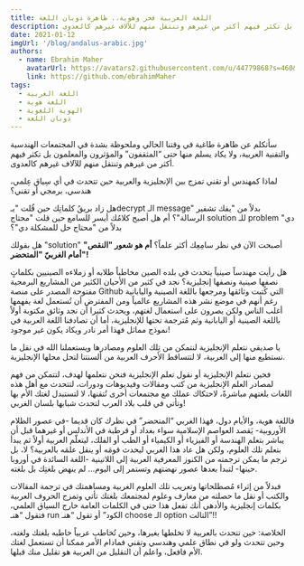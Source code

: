 ```yaml
---
title: اللغة العربية فخر وهوية.. ظاهرة ذوبان اللغة
description: ظاهرة ذوبان اللغة في المجتمع التقني والهندسي؛ ظاهرة طاغية في وقتنا الحالي وملحوظة بشدة في المجتمعات الهندسية والتقنية العربية، ولا يكاد يسلم منها حتى “المثقفون” والمؤثرون والمعلمون بل تكثر فيهم أكثر من غيرهم وتنتقل منهم للآلاف غيرهم كالعدوى.
date: 2021-01-12
imgUrl: '/blog/andalus-arabic.jpg'
authors:
  - name: Ebrahim Maher
    avatarUrl: https://avatars2.githubusercontent.com/u/44779868?s=460&u=8c86377de086dde8ca546f6c674b4df0cad97e4c&v=4
    link: https://github.com/ebrahimMaher
tags:
  - اللغة العربية
  - اللغة هوية
  - الهوية اللغوية
  - ذوبان اللغة
---
```

سأتكلم عن ظاهرة طاغية في وقتنا الحالي وملحوظة بشدة في المجتمعات الهندسية والتقنية العربية، ولا يكاد يسلم منها حتى “المثقفون” والمؤثرون والمعلمون بل تكثر فيهم أكثر من غيرهم وتنتقل منهم للآلاف غيرهم كالعدوى.

لماذا كمهندس أو تقني تمزج بين الإنجليزية والعربية حين تتحدث في أي سِياق عِلمي، هندسي، برمجي أو تقني؟

هل زاد بريقُ كلماتِك حين قُلت "يـdecrypt الـ message" بدلاً من "يفك تشفير الرسالة"؟
أم هل أصبح كلامُك أيسر للسامع حين قلت "محتاج solution للـ problem دي" بدلاً من "محتاج حل للمشكلة دي"؟

هل بقولك "solution" أصبحت الآن في نظر سامِعِك أكثر علماً؟
**أم هو شعور "النقص" أمام الغربيّ "المتحضر"!**

هل رأيت مهندساً صينياً يتحدث في بلده الصين مخاطباً طلابه أو زملاءه الصينيين بكلماتٍ نصفها صينية ونصفها إنجليزية؟
نجد في كثير من الأحيان الكثير من المشاريع البرمجية مفتوحة المصدر على منصة Github التي كُتبت وثائقها ومرجعها باللغة الصينية واليابانية رغم أنهم في موضع نشر هذه المشاريع عالمياً ومن المفترض أن تُستعمل لغة يفهمها أغلب الناس ولكن يصرون على استعمال لغتهم، ويحدث كثيرا أن نجد وثائق مكتوبة أولاً باللغة الصينية أو اليابانية وثم مُترجمة تحتها للإنجليزية، أما أن تصادفنا اللغة العربية في نموذج مماثل فهذا أمر نادر ويكاد يكون غير موجود!

يا صديقي نتعلم الإنجليزية لنتمكن من تِلك العلوم ومصادرها ويستعملنا الله في نقل ما نستطيع منها إلى العربية، ﻻ لتتساقط الأحرف العربية من ألسنتنا لتحل محلها الإنجليزية.

فحين نتعلم الإنجليزية أو نقول تعلم الإنجليزية فنحن نتعلمها لهدف، لتتمكن من فهم لمصادر العلم الإنجليزية من كتب ومقالات وفيديوهات ودورات، لتتحدث مع أهل هذه اللغات بلغتهم مباشرةً، لاحتكاك عملك مع مجتمعات أخرى تُتقنها، ﻻ لتستبدل لغتك الأم بها وتأتي في قلب بلاد العرب لتحدث شبابها بلسان الغربي!

فاللغة هوية، والأيام دول، فهذا الغربي “المتحضر” في نظرك كان قديما -في عصور الظلام الأوروبية- يَقصد العواصم الإسلامية سواء بغداد أو قرطبة في الأندلس أو غيرهما قبل أن يباشر بتعلم الهندسة أو الفيزياء أو الكيمياء أو الطب أو الفلك، ليتعلّم العربية أولاً ثم يبدأ بتعلم تلك العلوم، ولكن هل عاد هذا الغربي ليحدث قومَه أو ينقل علمَه بالعربية؟ ﻻ، بل ترجم ما يمكن ترجمته من الكنوز المعرفية العربية إلى اللاتينية -اللغة السائدة في أوروبا حينها- لتبدأ بعدها عصور نهضتهم وتستمر إلى اليوم… لم ينهض بلغتِك بل بلغته.

فبدلاً من إثراء مُصطلحاتها وتعريب تلك العلوم الغربية ومساهمتك في ترجمة المقالات والكتب أو نقل ما حصلته من معارف وعلوم لمجتمعك بلغتك تأتي وتمزج الحروف العربية بكلمات إنجليزية والأدهى أنك تفعل هذا حتى في الكلمات العامة خارج السياق العلمي، فتقول “هنـ run الكود” أو تقول “هنـ choose الـ option التالت”!!

الخلاصة: حين تتحدث بالعربية لا تخلطها بغيرها، وحين تُخاطب عربياً خاطبه بلغتك ولغته، وحين تتحدث ولو في نطاق علمي وهندسي وتقني فمادام الأمر ممكنا أن تستعمل لغتك الأم فافعل، واعلم أن التقليل من العربية هو تقليل منك قبلها.
